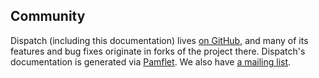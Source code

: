 Community
---------

Dispatch (including this documentation) lives [on GitHub][gh], and
many of its features and bug fixes originate in forks of the 
project there. Dispatch's documentation is generated via 
[Pamflet][pamflet]. We also have [a mailing list][list].
 
[gh]: https://github.com/n8han/databinder-dispatch
[pamflet]: http://pamflet.databinder.net/Pamflet.html
[list]: https://groups.google.com/forum/?hl=en#!forum/dispatch-scala
